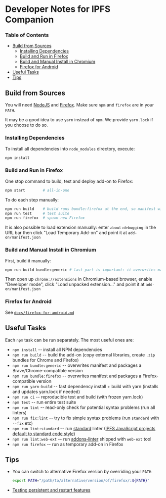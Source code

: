 # Developer Notes for IPFS Companion

### Table of Contents

* [Build from Sources](#build-from-sources)
    * [Installing Dependencies](#installing-dependencies)
    * [Build and Run in Firefox](#build-and-run-in-firefox)
    * [Build and Manual Install in Chromium](#build-and-manual-install-in-chromium)
    * [Firefox for Android](#firefox-for-android)
* [Useful Tasks](#useful-tasks)
* [Tips](#tips)


## Build from Sources

You will need [NodeJS](https://nodejs.org/) and [Firefox](https://www.mozilla.org/en-US/firefox/developer/). Make sure `npm` and `firefox` are in your `PATH`.

It may be a good idea to use `yarn` instead of `npm`. We provide `yarn.lock` if you choose to do so.

### Installing Dependencies

To install all dependencies into `node_modules` directory, execute:

```bash
npm install
```

### Build and Run in Firefox

One stop command to build, test and deploy add-on to Firefox:

```bash
npm start        # all-in-one
```

To do each step manually:
```bash
npm run build    # build runs bundle:firefox at the end, so manifest will be ok
npm run test     # test suite
npm run firefox  # spawn new Firefox
```

It is also possible to load extension manually: enter `about:debugging` in the URL bar
then click "Load Temporary Add-on" and point it at `add-on/manifest.json`

### Build and Manual Install in Chromium

First, build it manually:

```bash
npm run build bundle:generic # last part is important: it overwrites manifest
```

Then open up `chrome://extensions` in Chromium-based browser, enable "Developer mode", click "Load unpacked extension..." and point it at `add-on/manifest.json`


### Firefox for Android

See [`docs/firefox-for-android.md`](firefox-for-android.md)

## Useful Tasks

Each `npm` task can be run separately. The most useful ones are:

- `npm install` -- install all NPM dependencies
- `npm run build` -- build the add-on (copy external libraries, create `.zip` bundles for Chrome and Firefox)
- `npm run bundle:generic` -- overwrites manifest and packages a Brave/Chrome-compatible version
- `npm run bundle:firefox` -- overwrites manifest and packages a Firefox-compatible version
- `npm run yarn-build` -- fast dependency install + build with yarn (installs and updates yarn.lock if needed)
- `npm run ci` -- reproducible test and build (with frozen yarn.lock)
- `npm test` -- run entire test suite
- `npm run lint` -- read-only check for potential syntax problems (run all linters)
- `npm run fix:lint` -- try to fix simple syntax problems (run `standard` with `--fix` etc)
- `npm run lint:standard` -- run [standard](http://standardjs.com) linter ([IPFS JavaScript projects default to standard code style](https://github.com/ipfs/community/blob/master/js-code-guidelines.md#linting--code-style))
- `npm run lint:web-ext` -- run [addons-linter](https://github.com/mozilla/addons-linter) shipped with `web-ext` tool
- `npm run firefox` -- run as temporary add-on in Firefox

## Tips

- You can switch to alternative Firefox version by overriding your `PATH`:

  ```bash
  export PATH="/path/to/alternative/version/of/firefox/:${PATH}"
  ```

- [Testing persistent and restart features](https://developer.mozilla.org/en-US/Add-ons/WebExtensions/Testing_persistent_and_restart_features)

